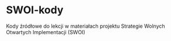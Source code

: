 # SWOI-kody
Kody źródłowe do lekcji w materiałach projektu Strategie Wolnych Otwartych Implementacji (SWOI)
